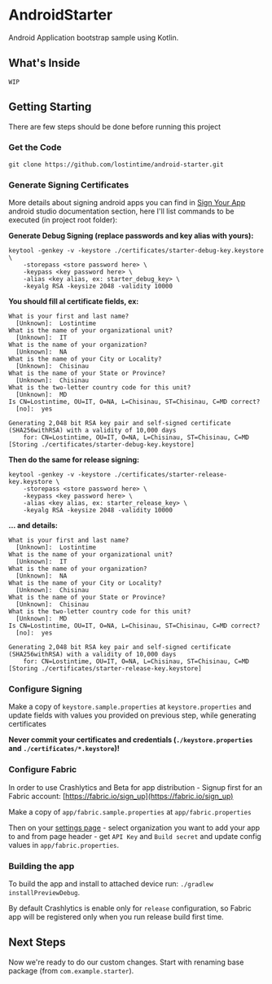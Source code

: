 AndroidStarter
==============

Android Application bootstrap sample using Kotlin.


## What's Inside

`WIP`


## Getting Starting

There are few steps should be done before running this project


### Get the Code

`git clone https://github.com/lostintime/android-starter.git`


### Generate Signing Certificates

More details about signing android apps you can find in [Sign Your App](https://developer.android.com/studio/publish/app-signing.html)
android studio documentation section, here I'll list commands to be executed (in project root folder):

__Generate Debug Signing (replace passwords and key alias with yours):__

    keytool -genkey -v -keystore ./certificates/starter-debug-key.keystore \
        -storepass <store password here> \
        -keypass <key password here> \
        -alias <key alias, ex: starter_debug_key> \
        -keyalg RSA -keysize 2048 -validity 10000

__You should fill al certificate fields, ex:__

    What is your first and last name?
      [Unknown]:  Lostintime
    What is the name of your organizational unit?
      [Unknown]:  IT
    What is the name of your organization?
      [Unknown]:  NA        
    What is the name of your City or Locality?
      [Unknown]:  Chisinau 
    What is the name of your State or Province?
      [Unknown]:  Chisinau
    What is the two-letter country code for this unit?
      [Unknown]:  MD
    Is CN=Lostintime, OU=IT, O=NA, L=Chisinau, ST=Chisinau, C=MD correct?
      [no]:  yes
    
    Generating 2,048 bit RSA key pair and self-signed certificate (SHA256withRSA) with a validity of 10,000 days
        for: CN=Lostintime, OU=IT, O=NA, L=Chisinau, ST=Chisinau, C=MD
    [Storing ./certificates/starter-debug-key.keystore]



__Then do the same for release signing:__ 

    keytool -genkey -v -keystore ./certificates/starter-release-key.keystore \
        -storepass <store password here> \
        -keypass <key password here> \
        -alias <key alias, ex: starter_release_key> \
        -keyalg RSA -keysize 2048 -validity 10000
    
    
__... and details:__ 

    What is your first and last name?
      [Unknown]:  Lostintime
    What is the name of your organizational unit?
      [Unknown]:  IT
    What is the name of your organization?
      [Unknown]:  NA
    What is the name of your City or Locality?
      [Unknown]:  Chisinau
    What is the name of your State or Province?
      [Unknown]:  Chisinau
    What is the two-letter country code for this unit?
      [Unknown]:  MD
    Is CN=Lostintime, OU=IT, O=NA, L=Chisinau, ST=Chisinau, C=MD correct?
      [no]:  yes
    
    Generating 2,048 bit RSA key pair and self-signed certificate (SHA256withRSA) with a validity of 10,000 days
        for: CN=Lostintime, OU=IT, O=NA, L=Chisinau, ST=Chisinau, C=MD
    [Storing ./certificates/starter-release-key.keystore]


### Configure Signing

Make a copy of `keystore.sample.properties` at `keystore.properties` and 
update fields with values you provided on previous step, while generating certificates

__Never commit your certificates and credentials (`./keystore.properties` and `./certificates/*.keystore`)!__



### Configure Fabric

In order to use Crashlytics and Beta for app distribution - 
Signup first for an Fabric account: [https://fabric.io/sign_up](https://fabric.io/sign_up)

Make a copy of `app/fabric.sample.properties` at `app/fabric.properties`

Then on your [settings page](https://fabric.io/settings/organizations) - select organization
 you want to add your app to and from page header - get `API Key` and `Build secret` and
 update config values in `app/fabric.properties`.


### Building the app

To build the app and install to attached device run: `./gradlew installPreviewDebug`.

By default Crashlytics is enable only for `release` configuration, 
so Fabric app will be registered only when you run release build first time. 


## Next Steps

Now we're ready to do our custom changes. Start with renaming 
base package (from `com.example.starter`).
